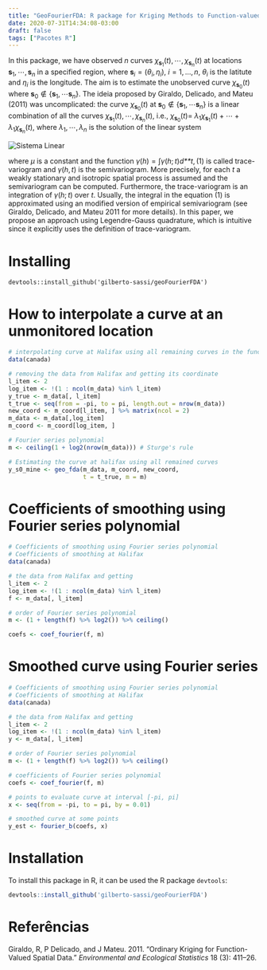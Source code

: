```yaml
---
title: "GeoFourierFDA: R package for Kriging Methods to Function-valued Data"
date: 2020-07-31T14:34:08-03:00
draft: false
tags: ["Pacotes R"]
---
```


In this package, we have observed *n* curves
*χ*<sub>**s**<sub>1</sub></sub>(*t*), ⋯, *χ*<sub>**s**<sub>*n*</sub></sub>(*t*)
at locations **s**<sub>1</sub>, ⋯, **s**<sub>*n*</sub> in a specified
region, where
**s**<sub>*i*</sub> = (*θ*<sub>*i*</sub>, *η*<sub>*i*</sub>), *i* = 1, …, *n*,
*θ*<sub>*i*</sub> is the latitute and *η*<sub>*i*</sub> is the
longitude. The aim is to estimate the unobserved curve
*χ*<sub>**s**<sub>0</sub></sub>(*t*) where
**s**<sub>0</sub> ∉ {**s**<sub>1</sub>, ⋯**s**<sub>*n*</sub>}. The ideia
proposed by Giraldo, Delicado, and Mateu (2011) was uncomplicated: the
curve *χ*<sub>**s**<sub>0</sub></sub>(*t*) at
**s**<sub>0</sub> ∉ {**s**<sub>1</sub>, ⋯**s**<sub>*n*</sub>} is a
linear combination of all the curves
*χ*<sub>**s**<sub>1</sub></sub>(*t*), ⋯, *χ*<sub>**s**<sub>*n*</sub></sub>(*t*),
i.e., *χ*<sub>**s**<sub>0</sub></sub>(*t*)=
*λ*<sub>1</sub>*χ*<sub>**s**<sub>1</sub></sub>(*t*) + ⋯ + *λ*<sub>1</sub>*χ*<sub>**s**<sub>*n*</sub></sub>(*t*),
where *λ*<sub>1</sub>, ⋯, *λ*<sub>*n*</sub> is the solution of the
linear system

![Sistema Linear](/files/geoFourierFDA/linear_system.png)

where *μ* is a constant and the function
*γ*(*h*) = ∫*γ*(*h*; *t*)*d**t*, (1)
is called trace-variogram and *γ*(*h*, *t*) is the semivariogram. More
precisely, for each *t* a weakly stationary and isotropic spatial
process is assumed and the semivariogram can be computed. Furthermore,
the trace-variogram is an integration of *γ*(*h*; *t*) over *t*.
Usually, the integral in the equation (1) is approximated using an
modified version of empirical semivariogram (see Giraldo, Delicado, and
Mateu 2011 for more details). In this paper, we propose an approach
using Legendre-Gauss quadrature, which is intuitive since it explicitly
uses the definition of trace-variogram.

Installing
==========

    devtools::install_github('gilberto-sassi/geoFourierFDA')

How to interpolate a curve at an unmonitored location
=====================================================

```r
# interpolating curve at Halifax using all remaining curves in the functional dataset
data(canada)

# removing the data from Halifax and getting its coordinate
l_item <- 2
log_item <- !(1 : ncol(m_data) %in% l_item)
y_true <- m_data[, l_item]
t_true <- seq(from = -pi, to = pi, length.out = nrow(m_data))
new_coord <- m_coord[l_item, ] %>% matrix(ncol = 2)
m_data <- m_data[,log_item]
m_coord <- m_coord[log_item, ]

# Fourier series polynomial
m <- ceiling(1 + log2(nrow(m_data))) # Sturge's rule

# Estimating the curve at halifax using all remained curves
y_s0_mine <- geo_fda(m_data, m_coord, new_coord,
                     t = t_true, m = m)
```

Coefficients of smoothing using Fourier series polynomial
=========================================================

```r
# Coefficients of smoothing using Fourier series polynomial
# Coefficients of smoothing at Halifax
data(canada)

# the data from Halifax and getting
l_item <- 2
log_item <- !(1 : ncol(m_data) %in% l_item)
f <- m_data[, l_item]

# order of Fourier series polynomial
m <- (1 + length(f) %>% log2()) %>% ceiling() 

coefs <- coef_fourier(f, m)
```

Smoothed curve using Fourier series
===================================

```r
# Coefficients of smoothing using Fourier series polynomial
# Coefficients of smoothing at Halifax
data(canada)

# the data from Halifax and getting
l_item <- 2
log_item <- !(1 : ncol(m_data) %in% l_item)
y <- m_data[, l_item]

# order of Fourier series polynomial
m <- (1 + length(f) %>% log2()) %>% ceiling() 

# coefficients of Fourier series polynomial
coefs <- coef_fourier(f, m)

# points to evaluate curve at interval [-pi, pi]
x <- seq(from = -pi, to = pi, by = 0.01)

# smoothed curve at some points
y_est <- fourier_b(coefs, x)
```

Installation
============

To install this package in R, it can be used the R package `devtools`: 

```r
devtools::install_github('gilberto-sassi/geoFourierFDA')
```

Referências
===========

Giraldo, R, P Delicado, and J Mateu. 2011. “Ordinary Kriging for
Function-Valued Spatial Data.” *Environmental and Ecological Statistics*
18 (3): 411–26.
